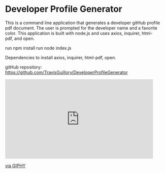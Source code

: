 # Developer Profile Generator

This is a command line application that generates a developer gitHub profile pdf document. 
The user is prompted for the developer name and a favorite color. 
This application is built with node.js and uses axios, inquirer, html-pdf, and open. 


run npm install
run node index.js


Dependencies to install axios, inquirer, html-pdf, open.

gitHub repository: https://github.com/TravisGuillory/DeveloperProfileGenerator

<iframe src="https://giphy.com/embed/hqOpaPQzo0DyyT8JvV" width="480" height="258" frameBorder="0" class="giphy-embed" allowFullScreen></iframe><p><a href="https://giphy.com/gifs/hqOpaPQzo0DyyT8JvV">via GIPHY</a></p>

